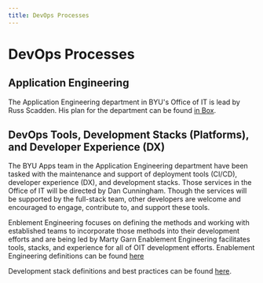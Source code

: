 ```yaml
---
title: DevOps Processes
---
```


# DevOps Processes

## Application Engineering

The Application Engineering department in BYU's Office of IT is lead by Russ Scadden. His plan for the department can be found 
[in Box](https://byu.app.box.com/notes/368316942875?s=58hgrl3ze8fxjffzw8zeenpegntln1bq).

## DevOps Tools, Development Stacks (Platforms), and Developer Experience (DX)

The BYU Apps team in the Application Engineering department have been tasked with the maintenance and support of 
deployment tools (CI/CD), developer experience (DX), and development stacks. Those services in the Office of IT will be directed 
by Dan Cunningham. Though the services will be supported by the full-stack team, other developers are welcome and encouraged to engage,
contribute to, and support these tools.

Enblement Engineering focuses on defining the methods and working with established teams to incorporate those methods into their development efforts and are being led by Marty Garn Enablement Engineering facilitates tools, stacks, and experience for all of OIT development efforts. Enablement Engineering definitions can be found [here](https://byu.box.com/s/blk0pcartf4ex0kvqyj5h119l4z55ffa)

Development stack definitions and best practices can be found [here](https://github.com/byu-oit/ces-dev-best-practices).
